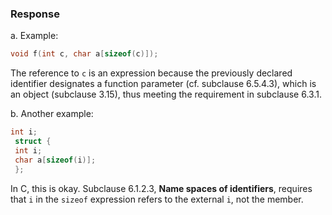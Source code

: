 ### Response

a. Example:

```c
void f(int c, char a[sizeof(c)]);
```

The reference to `c` is an expression because the previously declared identifier
designates a function parameter (cf. subclause 6.5.4.3), which is an object
(subclause 3.15), thus meeting the requirement in subclause 6.3.1.

b. Another example:

```c
int i;
 struct {
 int i;
 char a[sizeof(i)];
 };
```

In C, this is okay. Subclause 6.1.2.3, **Name spaces of identifiers**, requires
that `i` in the `sizeof` expression refers to the external `i`, not the member.
